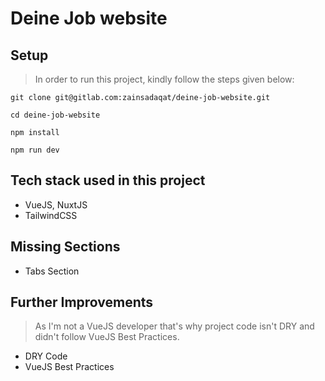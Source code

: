 # Deine Job website

## Setup

> In order to run this project, kindly follow the steps given below:

`git clone git@gitlab.com:zainsadaqat/deine-job-website.git`

`cd deine-job-website`

`npm install`

`npm run dev`

## Tech stack used in this project

- VueJS, NuxtJS
- TailwindCSS

## Missing Sections

- Tabs Section

## Further Improvements

> As I'm not a VueJS developer that's why project code isn't DRY and didn't follow VueJS Best Practices.

- DRY Code
- VueJS Best Practices



